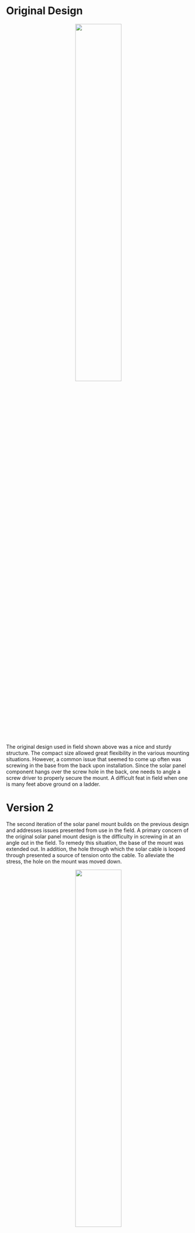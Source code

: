 # Original Design 

<p align="center">
<img src="SolarPanelMount.stl" width="50%">
</p>

The original design used in field shown above was a nice and sturdy structure. The compact size allowed great flexibility in the various mounting situations. However, a common issue that seemed to come up often was screwing in the base from the back upon installation. Since the solar panel component hangs over the screw hole in the back, one needs to angle a screw driver to properly secure the mount. A difficult feat in field when one is many feet above ground on a ladder. 

# Version 2
The second iteration of the solar panel mount builds on the previous design and addresses issues presented from use in the field. A primary concern of the original solar panel mount design is the difficulty in screwing in at an angle out in the field. To remedy this situation, the base of the mount was extended out. In addition, the hole through which the solar cable is looped through presented a source of tension onto the cable. To alleviate the stress, the hole on the mount was moved down.    

<p align="center">
<img src="SolarPanelMount.stl" width="50%">
</p>

# Final Version
The final version of the solar panel mount cleaned up the second iteration. 

<p align="center">
<img src="" width="50%">
</p>
